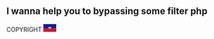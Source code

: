 ## I wanna help you to bypassing some filter php
COPYRIGHT <img src="110px-Flag_of_Haiti.svg.png" width="30px"></img>
